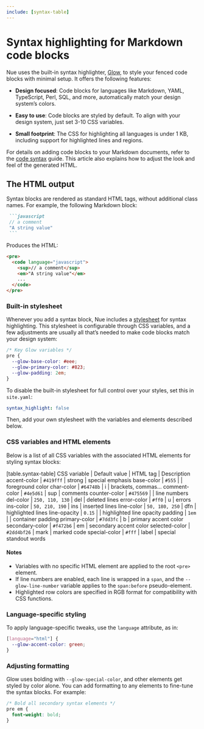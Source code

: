 ```yaml
---
include: [syntax-table]
---
```



# Syntax highlighting for Markdown code blocks

Nue uses the built-in syntax highlighter, [Glow](/blog/introducing-glow/), to style your fenced code blocks with minimal setup. It offers the following features:

- **Design focused**: Code blocks for languages like Markdown, YAML, TypeScript, Perl, SQL, and more, automatically match your design system’s colors.

- **Easy to use**: Code blocks are styled by default. To align with your design system, just set 3-10 CSS variables.

- **Small footprint**: The CSS for highlighting all languages is under 1 KB, including support for highlighted lines and regions.

For details on adding code blocks to your Markdown documents, refer to the [code syntax](content-syntax.html#code-blocks) guide. This article also explains how to adjust the look and feel of the generated HTML.


## The HTML output

Syntax blocks are rendered as standard HTML tags, without additional class names. For example, the following Markdown block:

````md
 ```javascript
 // a comment
 "A string value"
 ```
````

Produces the HTML:

```html
<pre>
  <code language="javascript">
    <sup>// a comment</sup>
    <em>"A string value"</em>
    ...
  </code>
</pre>
```

### Built-in stylesheet

Whenever you add a syntax block, Nue includes a [stylesheet](//github.com/nuejs/nue/blob/dev/packages/glow/css/syntax.css) for syntax highlighting. This stylesheet is configurable through CSS variables, and a few adjustments are usually all that’s needed to make code blocks match your design system:

```css
/* Key Glow variables */
pre {
  --glow-base-color: #eee;
  --glow-primary-color: #823;
  --glow-padding: 2em;
}
```

To disable the built-in stylesheet for full control over your styles, set this in `site.yaml`:

```yaml
syntax_highlight: false
```

Then, add your own stylesheet with the variables and elements described below.


### CSS variables and HTML elements

Below is a list of all CSS variables with the associated HTML elements for styling syntax blocks:


[table.syntax-table]
  CSS variable     | Default value    | HTML tag | Description
  accent-color     | `#419fff`        | strong   | special emphasis
  base-color       | `#555`           |          | foreground color
  char-color       | `#64748b`        | i        | brackets, commas…
  comment-color    | `#4e5d61`        | sup      | comments
  counter-color    | `#475569`        |          | line numbers
  del-color        | `250, 110, 130`  | del      | deleted lines
  error-color      | `#ff0`           | u        | errors
  ins-color        | `50, 210, 190`   | ins      | inserted lines
  line-color       | `50, 180, 250`   | dfn      | highlighted lines
  line-opacity     | `0.15`           |          | highlighted line opacity
  padding          | `1em`            |          | container padding
  primary-color    | `#7dd3fc`        | b        | primary accent color
  secondary-color  | `#f472b6`        | em       | secondary accent color
  selected-color   | `#2dd4bf26`      | mark     | marked code
  special-color    | `#fff`           | label    | special standout words


#### Notes

- Variables with no specific HTML element are applied to the root `<pre>` element.
- If line numbers are enabled, each line is wrapped in a `span`, and the `--glow-line-number` variable applies to the `span:before` pseudo-element.
- Highlighted row colors are specified in RGB format for compatibility with CSS functions.

### Language-specific styling

To apply language-specific tweaks, use the `language` attribute, as in:

```css
[language="html"] {
  --glow-accent-color: green;
}
```

### Adjusting formatting

Glow uses bolding with `--glow-special-color`, and other elements get styled by color alone. You can add formatting to any elements to fine-tune the syntax blocks. For example:

```css
/* Bold all secondary syntax elements */
pre em {
  font-weight: bold;
}
```
